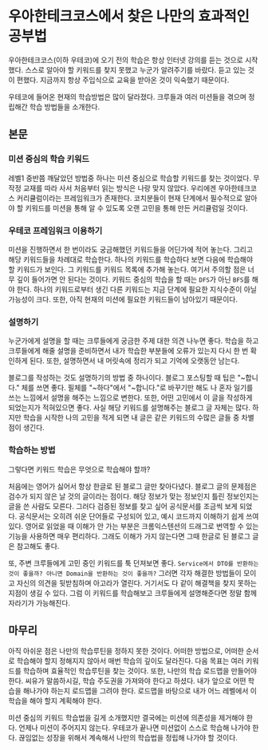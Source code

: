 
# 우아한테크코스에서 찾은 나만의 효과적인 공부법


우아한테크코스(이하 우테코)에 오기 전의 학습은 항상 인터넷 강의를 듣는 것으로 시작했다.
스스로 알아야 할 키워드를 찾지 못했고 누군가 알려주기를 바랐다.
듣고 있는 것이 편했다.
지금까지 항상 주입식으로 교육을 받아온 것이 익숙했기 때문이다.

우테코에 들어온 현재의 학습방법은 많이 달라졌다.
크루들과 여러 미션들을 겪으며 정립해간 학습 방법들을 소개한다.


## 본문

### 미션 중심의 학습 키워드
레벨1 중반쯤 깨달았던 방법중 하나는 미션 중심으로 학습할 키워드를 찾는 것이었다.
무작정 교재를 따라 사서 처음부터 읽는 방식은 나랑 맞지 않았다.
우리에겐 우아한테크코스 커리큘럼이라는 프레임워크가 존재한다.
코치분들이 현재 단계에서 필수적으로 알아야 할 키워드를 미션을 통해 알 수 있도록 오랜 고민을 통해 만든 커리큘럼일 것이다.

### 우테코 프레임워크 이용하기
미션을 진행하면서 한 번이라도 궁금해했던 키워드들을 어딘가에 적어 놓는다.
그리고 해당 키워드들을 차례대로 학습한다.
하나의 키워드를 학습하다 보면 다음에 학습해야 할 키워드가 보인다.
그 키워드를 키워드 목록에 추가해 놓는다.
여기서 주의할 점은 너무 깊이 들어가면 안 된다는 것이다.
키워드 중심의 학습을 할 때는 `DFS`가 아닌 `BFS`를 해야 한다.
하나의 키워드로부터 생긴 다른 키워드는 지금 단계에 필요한 지식수준이 아닐 가능성이 크다.
또한, 아직 현재의 미션에 필요한 키워드들이 남아있기 때문이다.

### 설명하기
누군가에게 설명을 할 때는 크루들에게 궁금한 주제 대한 의견 나누면 좋다.
학습을 하고 크루들에게 해줄 설명을 준비하면서 내가 학습한 부분들에 오류가 있는지 다시 한 번 확인하게 된다.
또한, 설명하면서 내 머릿속에 정리가 되고 기억에 오랫동안 남는다.

블로그를 작성하는 것도 설명하기의 방법 중 하나이다.
블로그 포스팅할 때 팁은 "~합니다." 체를 쓰면 좋다.
필체를 "~하다"에서 "~합니다."로 바꾸기만 해도 나 혼자 일기를 쓰는 느낌에서 설명을 해주는 느낌으로 변한다.
또한, 어떤 고민에서 이 글을 작성하게 되었는지가 적혀있으면 좋다.
사실 해당 키워드를 설명해주는 블로그 글 자체는 많다.
하지만 학습을 시작한 나의 고민을 적게 되면 내 글은 같은 키워드의 수많은 글들 중 차별점이 생긴다.

### 학습하는 방법
그렇다면 키워드 학습은 무엇으로 학습해야 할까?

처음에는 영어가 싫어서 항상 한글로 된 블로그 글만 찾아다녔다.
블로그 글의 문제점은 검수가 되지 않은 날 것의 글이라는 점이다.
해당 정보가 맞는 정보인지 틀린 정보인지는 글을 쓴 사람도 모른다.
그러다 검증된 정보를 찾고 싶어 공식문서를 조금씩 보게 되었다.
공식문서는 오히려 쉬운 단어들로 구성되어 있고, 예시 코드까지 이해하기 쉽게 쓰여있다.
영어로 읽었을 때 이해가 안 가는 부분은 크롬익스텐션의 드래그로 번역할 수 있는 기능을 사용하면 매우 편리하다.
그래도 이해가 가지 않는다면 그때 한글로 된 블로그 글은 참고해도 좋다.

또, 주변 크루들에게 고민 중인 키워드를 툭 던져보면 좋다.
`Service에서 DTO를 반환하는 것이 좋을까? 아니면 Domain을 반환하는 것이 좋을까?`
그러면 각자 해결한 방법들이 모이고 자신의 의견을 뒷받침하며 아고라가 열린다.
거기서도 다 같이 해결책을 찾지 못하는 지점이 생길 수 있다.
그럼 이 키워드를 학습해보고 크루들에게 설명해준다면 정말 함께 자라기가 가능해진다.



## 마무리

아직 아쉬운 점은 나만의 학습루틴을 정하지 못한 것이다.
어떠한 방법으로, 어떠한 순서로 학습해야 할지 정해지지 않아서 매번 학습의 깊이도 달라진다.
다음 목표는 여러 키워드를 학습하며 효율적인 학습루틴을 찾는 것이다.
또한, 나만의 학습 로드맵을 만들어야 한다.
씨유가 말씀하시길, 학습 주도권을 가져와야 한다고 하셨다.
내가 앞으로 어떤 학습을 해나가야 하는지 로드맵을 그려야 한다.
로드맵을 바탕으로 내가 어느 레벨에서 이 학습을 해야 할지 계획해야 한다.

미션 중심의 키워드 학습법을 길게 소개했지만 결국에는 미션에 의존성을 제거해야 한다.
언제나 미션이 주어지지 않는다.
우테코가 끝나면 미션없이 스스로 학습해 나가야 한다.
끊임없는 성장을 위해서 계속해서 나만의 학습법을 정립해 나가야 할 것이다.
